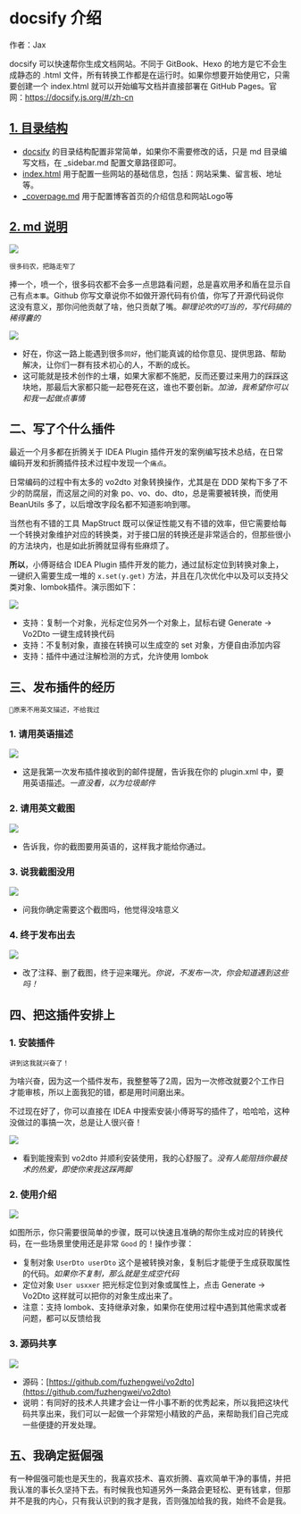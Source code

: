# docsify 介绍

作者：Jax

docsify 可以快速帮你生成文档网站。不同于 GitBook、Hexo 的地方是它不会生成静态的 .html 文件，所有转换工作都是在运行时。如果你想要开始使用它，只需要创建一个 index.html 就可以开始编写文档并直接部署在 GitHub Pages。官网：https://docsify.js.org/#/zh-cn

## [1. 目录结构]()

- [docsify](docsify) 的目录结构配置非常简单，如果你不需要修改的话，只是 md 目录编写文档，在 _sidebar.md 配置文章路径即可。
- [index.html](index.html) 用于配置一些网站的基础信息，包括：网站采集、留言板、地址等。
- [_coverpage.md](_coverpage.md) 用于配置博客首页的介绍信息和网站Logo等



## [2. md 说明]()

![](https://jax_zou.gitee.io/assets/img/md.jpg)




















`很多码农，把路走窄了`

捧一个，喷一个，很多码农都不会多一点思路看问题，总是喜欢用矛和盾在显示自己有点`本事`。Github 你写文章说你不如做开源代码有价值，你写了开源代码说你这没有意义，那你问他贡献了啥，他只贡献了嘴。*聊理论吹的叮当的，写代码搞的稀得囊的*

![](https://bugstack.cn/images/article/assembly/assembly-211228-01.png)

- 好在，你这一路上能遇到很多`同好`，他们能真诚的给你意见、提供思路、帮助解决，让你们一群有技术初心的人，不断的成长。
- 这可能就是技术创作的土壤，如果大家都不施肥，反而还要过来用力的踩踩这块地，那最后大家都只能一起卷死在这，谁也不要创新。*加油，我希望你可以和我一起做点事情*

## 二、写了个什么插件

最近一个月多都在折腾关于 IDEA Plugin 插件开发的案例编写技术总结，在日常编码开发和折腾插件技术过程中发现一个`痛点`。

日常编码的过程中有太多的 vo2dto 对象转换操作，尤其是在 DDD 架构下多了不少的防腐层，而这层之间的对象 po、vo、do、dto，总是需要被转换，而使用 BeanUtils 多了，以后增改字段名都不知道影响到哪。

当然也有不错的工具 MapStruct 既可以保证性能又有不错的效率，但它需要给每一个转换对象维护对应的转换类，对于接口层的转换还是非常适合的，但那些很小的方法块内，也是如此折腾就显得有些麻烦了。

**所以**，小傅哥结合 IDEA Plugin 插件开发的能力，通过鼠标定位到转换对象上，一键织入需要生成一堆的 `x.set(y.get)` 方法，并且在几次优化中以及可以支持父类对象、lombok插件。演示图如下：

![](https://bugstack.cn/images/article/assembly/assembly-211228-02.png)

- 支持：复制一个对象，光标定位另外一个对象上，鼠标右键 Generate -> Vo2Dto 一键生成转换代码
- 支持：不复制对象，直接在转换可以生成空的 set 对象，方便自由添加内容
- 支持：插件中通过注解检测的方式，允许使用 lombok

## 三、发布插件的经历

`🤔原来不用英文描述，不给我过`

### 1. 请用英语描述

![](https://bugstack.cn/images/article/assembly/assembly-211228-03.png)

- 这是我第一次发布插件接收到的邮件提醒，告诉我在你的 plugin.xml 中，要用英语描述。*一直没看，以为垃圾邮件*

### 2. 请用英文截图

![](https://bugstack.cn/images/article/assembly/assembly-211228-04.png)

- 告诉我，你的截图要用英语的，这样我才能给你通过。

### 3. 说我截图没用

![](https://bugstack.cn/images/article/assembly/assembly-211228-05.png)

- 问我你确定需要这个截图吗，他觉得没啥意义

### 4. 终于发布出去

![](https://bugstack.cn/images/article/assembly/assembly-211228-06.png)

- 改了注释、删了截图，终于迎来曙光。*你说，不发布一次，你会知道遇到这些吗！*

## 四、把这插件安排上

### 1. 安装插件

`讲到这我就兴奋了！`

为啥兴奋，因为这一个插件发布，我整整等了2周，因为一次修改就要2个工作日才能审核，所以上面我犯的错，都是用时间磨出来。

不过现在好了，你可以直接在 IDEA 中搜索安装小傅哥写的插件了，哈哈哈，这种没做过的事搞一次，总是让人很兴奋！

![](https://bugstack.cn/images/article/assembly/assembly-211228-07.png)

- 看到能搜索到 vo2dto 并顺利安装使用，我的心舒服了。*没有人能阻挡你最技术的热爱，即使你来我这踩两脚*

### 2. 使用介绍

![](https://bugstack.cn/images/article/assembly/assembly-211228-08.png)

如图所示，你只需要很简单的步骤，既可以快速且准确的帮你生成对应的转换代码，在一些场景里使用还是非常 `Good` 的！操作步骤：

- 复制对象 `UserDto userDto` 这个是被转换对象，复制后才能便于生成获取属性的代码。*如果你不复制，那么就是生成空代码*
- 定位对象 `User usxxer` 把光标定位到对象或属性上，点击 Generate -> Vo2Dto 这样就可以把你的对象生成出来了。
- 注意：支持 lombok、支持继承对象，如果你在使用过程中遇到其他需求或者问题，都可以反馈给我

### 3. 源码共享

![](https://bugstack.cn/images/article/assembly/assembly-211228-09.png)

- 源码：[https://github.com/fuzhengwei/vo2dto](https://github.com/fuzhengwei/vo2dto)
- 说明：有同好的技术人共建才会让一件小事不断的优秀起来，所以我把这块代码共享出来，我们可以一起做一个非常短小精致的产品，来帮助我们自己完成一些便捷的开发处理。

## 五、我确定挺倔强

有一种倔强可能也是天生的，我喜欢技术、喜欢折腾、喜欢简单干净的事情，并把我认准的事长久坚持下去。有时候我也知道另外一条路会更轻松、更有钱拿，但那并不是我的内心，只有我认识到的我才是我，否则强加给我的我，始终不会是我。
